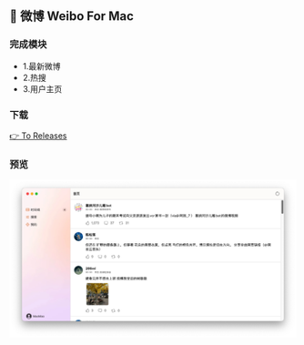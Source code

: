 ## 👾 微博 Weibo For Mac 

### 完成模块
* 1.最新微博
* 2.热搜
* 3.用户主页

### 下载
[👉 To Releases](https://github.com/zhazhahan/weibo/releases/tag/V-1.0.1)

### 预览
![Image text](https://github.com/zhazhahan/weibo/raw/main/Weibo/home.jpg)


